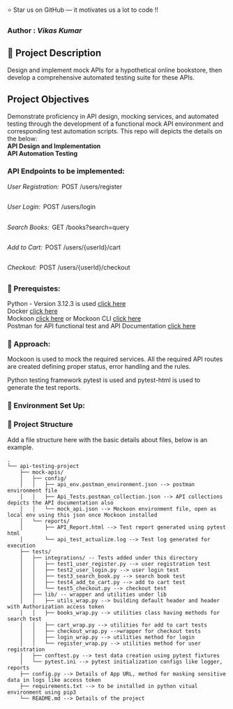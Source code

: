 
:star: Star us on GitHub — it motivates us a lot to code !!
### Author : _Vikas Kumar_

##  :beginner: Project Description 
Design and implement mock APIs for a hypothetical online bookstore, then develop a comprehensive automated testing suite for these APIs.
## Project Objectives 
Demonstrate proficiency in API design, mocking services, and automated testing through the development of a functional mock API environment and corresponding test automation scripts. This repo will depicts the details on the below:\
 **API Design and Implementation**\
 **API Automation Testing**
 
### API Endpoints to be implemented: 

 ⁠*User Registration:* ⁠ POST /users/register
 ##
 ⁠*User Login:* ⁠ POST /users/login 
 ##
 ⁠*Search Books:* ⁠ GET /books?search=query
 ##
 ⁠*Add to Cart:* ⁠ POST /users/{userId}/cart
 ##
 ⁠*Checkout:* ⁠ POST /users/{userId}/checkout
 ##

### :notebook: Prerequistes:

Python - Version 3.12.3 is used [click here](https://www.python.org/downloads/)<br/>
Docker [click here](https://docs.docker.com/get-docker/)<br/>
Mockoon [click here](https://mockoon.com/download/#download-section) or Mockoon CLI [click here](https://hub.docker.com/r/mockoon/cli)<br/>
Postman for API functional test and API Documentation [click here](https://www.postman.com/downloads/)<br/>

###  :beginner: Approach: 

Mockoon is used to mock the required services. All the required API routes are created defining proper status, error handling and the rules.<br/>

Python testing framework pytest is used and pytest-html is used to generate the test reports.<br/>

### :electric_plug: Environment Set Up: 


###  :file_folder: Project Structure
Add a file structure here with the basic details about files, below is an example.

```
.
└── api-testing-project
    ├── mock-apis/
    │   ├── config/
    │   │   ├── api_env.postman_environment.json --> postman environment file
    │   │   ├── Api_Tests.postman_collection.json --> API collections depicts the API documentation also
    │   │   └── mock_api.json --> Mockoon environment file, open as local env using this json once Mockoon installed
    │   └── reports/
    │       ├── API_Report.html --> Test report generated using pytest html
    │       └── api_test_actualize.log --> Test log generated for execution
    ├── tests/
    │   ├── integrations/ -- Tests added under this directory
    │   │   ├── test1_user_register.py --> user registration test
    │   │   ├── test2_user_login.py --> user login test
    │   │   ├── test3_search_book.py --> search book test
    │   │   ├── test4_add_to_cart.py --> add to cart test
    │   │   └── test5_checkout.py --> checkout test
    │   ├── lib/ -- wrapper and utilities under lib
    │   │   ├── utils_wrap.py --> building default header and header with Authorization access token 
    │   │   ├── books_wrap.py --> utilities class having methods for search test
    │   │   ├── cart_wrap.py --> utilities for add to cart tests 
    │   │   ├── checkout_wrap.py -->wrapper for checkout tests
    │   │   ├── login_wrap.py --> utilities method for login 
    │   │   └── register_wrap.py --> utilities method for user registration
    │   ├── conftest.py --> test data creation using pytest fixtures
    │   └── pytest.ini --> pytest initialization configs like logger, reports
    ├── config.py --> Details of App URL, method for masking sensitive data in logs like access token
    ├── requirements.txt --> to be installed in python vitual environment using pip3
    └── README.md --> Details of the project
```















